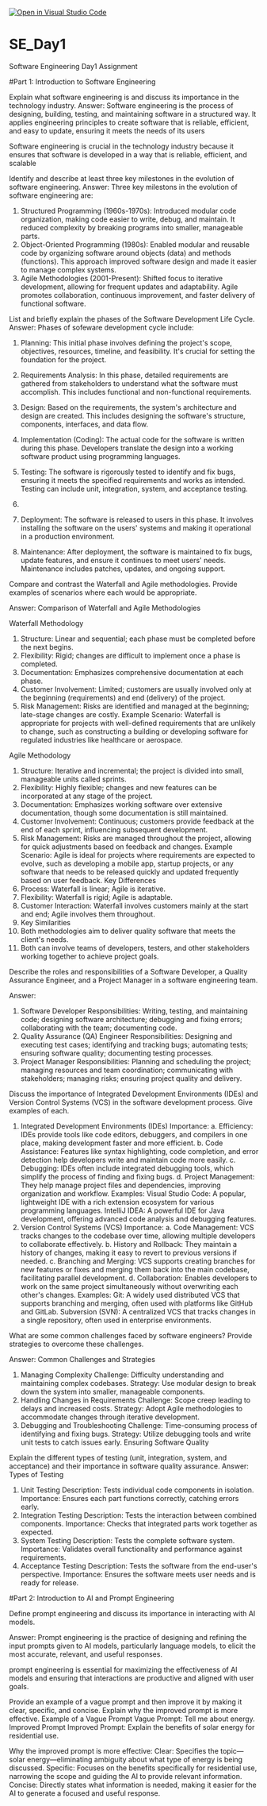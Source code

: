 [![Open in Visual Studio Code](https://classroom.github.com/assets/open-in-vscode-2e0aaae1b6195c2367325f4f02e2d04e9abb55f0b24a779b69b11b9e10269abc.svg)](https://classroom.github.com/online_ide?assignment_repo_id=15609796&assignment_repo_type=AssignmentRepo)
# SE_Day1
Software Engineering Day1 Assignment

#Part 1: Introduction to Software Engineering

Explain what software engineering is and discuss its importance in the technology industry.
Answer: Software engineering is the process of designing, building, testing, and maintaining software in a structured way.
It applies engineering principles to create software that is reliable, efficient, and easy to update, ensuring it meets the needs of its users

Software engineering is crucial in the technology industry because it ensures that software is developed in a way that is reliable, efficient, and scalable

Identify and describe at least three key milestones in the evolution of software engineering.
Answer:
Three key milestons in the evolution of software engineering are:
1.	Structured Programming (1960s-1970s): Introduced modular code organization, making code easier to write, debug, and maintain. It reduced complexity by breaking programs into smaller, manageable parts.
2.	Object-Oriented Programming (1980s): Enabled modular and reusable code by organizing software around objects (data) and methods (functions). This approach improved software design and made it easier to manage complex systems.
3.	Agile Methodologies (2001-Present): Shifted focus to iterative development, allowing for frequent updates and adaptability. Agile promotes collaboration, continuous improvement, and faster delivery of functional software.

List and briefly explain the phases of the Software Development Life Cycle.
Answer: Phases of sofeware development cycle include:
1.	Planning: This initial phase involves defining the project's scope, objectives, resources, timeline, and feasibility. It's crucial for setting the foundation for the project.
2.	Requirements Analysis: In this phase, detailed requirements are gathered from stakeholders to understand what the software must accomplish. This includes functional and non-functional requirements.
3.	Design: Based on the requirements, the system's architecture and design are created. This includes designing the software's structure, components, interfaces, and data flow.
4.	Implementation (Coding): The actual code for the software is written during this phase. Developers translate the design into a working software product using programming languages.
5.	Testing: The software is rigorously tested to identify and fix bugs, ensuring it meets the specified requirements and works as intended. Testing can include unit, integration, system, and acceptance testing.
6.	
7.	Deployment: The software is released to users in this phase. It involves installing the software on the users' systems and making it operational in a production environment.

8.	Maintenance: After deployment, the software is maintained to fix bugs, update features, and ensure it continues to meet users' needs. Maintenance includes patches, updates, and ongoing support.


Compare and contrast the Waterfall and Agile methodologies. Provide examples of scenarios where each would be appropriate.

Answer:
Comparison of Waterfall and Agile Methodologies

Waterfall Methodology
1.	Structure: Linear and sequential; each phase must be completed before the next begins.
2.	Flexibility: Rigid; changes are difficult to implement once a phase is completed.
3.	Documentation: Emphasizes comprehensive documentation at each phase.
4.	Customer Involvement: Limited; customers are usually involved only at the beginning (requirements) and end (delivery) of the project.
5.	Risk Management: Risks are identified and managed at the beginning; late-stage changes are costly.
Example Scenario: Waterfall is appropriate for projects with well-defined requirements that are unlikely to change, such as constructing a building or developing software for regulated industries like healthcare or aerospace.

Agile Methodology
1.	Structure: Iterative and incremental; the project is divided into small, manageable units called sprints.
2.	Flexibility: Highly flexible; changes and new features can be incorporated at any stage of the project.
3.	Documentation: Emphasizes working software over extensive documentation, though some documentation is still maintained.
4.	Customer Involvement: Continuous; customers provide feedback at the end of each sprint, influencing subsequent development.
5.	Risk Management: Risks are managed throughout the project, allowing for quick adjustments based on feedback and changes.
Example Scenario: Agile is ideal for projects where requirements are expected to evolve, such as developing a mobile app, startup projects, or any software that needs to be released quickly and updated frequently based on user feedback.
Key Differences
1.	Process: Waterfall is linear; Agile is iterative.
2.	Flexibility: Waterfall is rigid; Agile is adaptable.
3.	Customer Interaction: Waterfall involves customers mainly at the start and end; Agile involves them throughout.
4.	Key Similarities
5.	Both methodologies aim to deliver quality software that meets the client's needs.
6.	Both can involve teams of developers, testers, and other stakeholders working together to achieve project goals.

Describe the roles and responsibilities of a Software Developer, a Quality Assurance Engineer, and a Project Manager in a software engineering team.

Answer:
1.	Software Developer
Responsibilities: Writing, testing, and maintaining code; designing software architecture; debugging and fixing errors; collaborating with the team; documenting code.
2.	Quality Assurance (QA) Engineer
Responsibilities: Designing and executing test cases; identifying and tracking bugs; automating tests; ensuring software quality; documenting testing processes.
3.	Project Manager
Responsibilities: Planning and scheduling the project; managing resources and team coordination; communicating with stakeholders; managing risks; ensuring project quality and delivery.



Discuss the importance of Integrated Development Environments (IDEs) and Version Control Systems (VCS) in the software development process. Give examples of each.

1.	Integrated Development Environments (IDEs)
Importance:
a.	Efficiency: IDEs provide tools like code editors, debuggers, and compilers in one place, making development faster and more efficient.
b.	Code Assistance: Features like syntax highlighting, code completion, and error detection help developers write and maintain code more easily.
c.	Debugging: IDEs often include integrated debugging tools, which simplify the process of finding and fixing bugs.
d.	Project Management: They help manage project files and dependencies, improving organization and workflow.
Examples:
Visual Studio Code: A popular, lightweight IDE with a rich extension ecosystem for various programming languages.
IntelliJ IDEA: A powerful IDE for Java development, offering advanced code analysis and debugging features.
2.	Version Control Systems (VCS)
Importance:
a.	Code Management: VCS tracks changes to the codebase over time, allowing multiple developers to collaborate effectively.
b.	History and Rollback: They maintain a history of changes, making it easy to revert to previous versions if needed.
c.	Branching and Merging: VCS supports creating branches for new features or fixes and merging them back into the main codebase, facilitating parallel development.
d.	Collaboration: Enables developers to work on the same project simultaneously without overwriting each other's changes.
Examples:
Git: A widely used distributed VCS that supports branching and merging, often used with platforms like GitHub and GitLab.
Subversion (SVN): A centralized VCS that tracks changes in a single repository, often used in enterprise environments.


What are some common challenges faced by software engineers? Provide strategies to overcome these challenges.

Answer:
Common Challenges and Strategies
1.	Managing Complexity
Challenge: Difficulty understanding and maintaining complex codebases.
Strategy: Use modular design to break down the system into smaller, manageable components.
2.	Handling Changes in Requirements
Challenge: Scope creep leading to delays and increased costs.
Strategy: Adopt Agile methodologies to accommodate changes through iterative development.
3.	Debugging and Troubleshooting
Challenge: Time-consuming process of identifying and fixing bugs.
Strategy: Utilize debugging tools and write unit tests to catch issues early.
Ensuring Software Quality




Explain the different types of testing (unit, integration, system, and acceptance) and their importance in software quality assurance.
Answer:
Types of Testing
1.	Unit Testing
Description: Tests individual code components in isolation.
Importance: Ensures each part functions correctly, catching errors early.
2.	Integration Testing
Description: Tests the interaction between combined components.
Importance: Checks that integrated parts work together as expected.
3.	System Testing
Description: Tests the complete software system.
Importance: Validates overall functionality and performance against requirements.
4.	Acceptance Testing
Description: Tests the software from the end-user's perspective.
Importance: Ensures the software meets user needs and is ready for release.






#Part 2: Introduction to AI and Prompt Engineering


Define prompt engineering and discuss its importance in interacting with AI models.

Answer: Prompt engineering is the practice of designing and refining the input prompts given to AI models, particularly language models, to elicit the most accurate, relevant, and useful responses.

prompt engineering is essential for maximizing the effectiveness of AI models and ensuring that interactions are productive and aligned with user goals.



Provide an example of a vague prompt and then improve it by making it clear, specific, and concise. Explain why the improved prompt is more effective.
Example of a Vague Prompt
Vague Prompt: Tell me about energy.
Improved Prompt
Improved Prompt: Explain the benefits of solar energy for residential use.

Why the improved prompt is more effective:
Clear: Specifies the topic—solar energy—eliminating ambiguity about what type of energy is being discussed.
Specific: Focuses on the benefits specifically for residential use, narrowing the scope and guiding the AI to provide relevant information.
Concise: Directly states what information is needed, making it easier for the AI to generate a focused and useful response.

